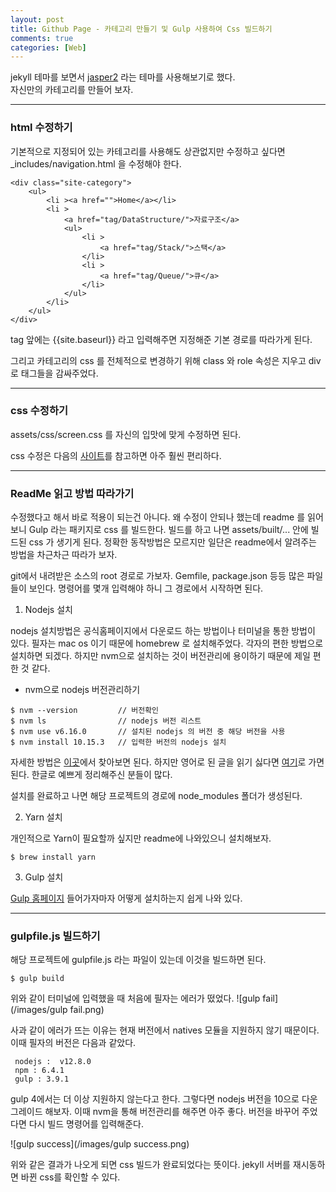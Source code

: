 ```yaml
---
layout: post
title: Github Page - 카테고리 만들기 및 Gulp 사용하여 Css 빌드하기 
comments: true
categories: [Web]
---
```


jekyll 테마를 보면서 [jasper2](https://github.com/jekyller/jasper2) 라는 테마를 사용해보기로 했다.  
자신만의 카테고리를 만들어 보자.

<hr>

### html 수정하기
기본적으로 지정되어 있는 카테고리를 사용해도 상관없지만 수정하고 싶다면 _includes/navigation.html 을 수정해야 한다. 
~~~
<div class="site-category">
    <ul>
        <li ><a href="">Home</a></li>
        <li >
            <a href="tag/DataStructure/">자료구조</a>
            <ul>
                <li >
                    <a href="tag/Stack/">스택</a>
                </li>
                <li >
                    <a href="tag/Queue/">큐</a>
                </li>
            </ul>
        </li>
    </ul>
</div>
~~~
tag 앞에는 {{site.baseurl}} 라고 입력해주면 지정해준 기본 경로를 따라가게 된다. 

그리고 카테고리의 css 를 전체적으로 변경하기 위해 class 와 role 속성은 지우고 div 로 태그들을 감싸주었다.


<hr>

### css 수정하기
assets/css/screen.css 를 자신의 입맛에 맞게 수정하면 된다. 

css 수정은 다음의 [사이트](http://jsfiddle.net/SRV36/1633/)를 참고하면 아주 훨씬 편리하다.

<hr>

### ReadMe 읽고 방법 따라가기 
수정했다고 해서 바로 적용이 되는건 아니다. 왜 수정이 안되나 했는데 readme 를 읽어보니 Gulp 라는 패키지로 css 를 빌드한다. 빌드를 하고 나면 assets/built/... 안에 빌드된 css 가 생기게 된다. 정확한 동작방법은 모르지만 일단은 readme에서 알려주는 방법을 차근차근 따라가 보자.

git에서 내려받은 소스의 root 경로로 가보자. Gemfile, package.json 등등 많은 파일들이 보인다. 명령어를 몇개 입력해야 하니 그 경로에서 시작하면 된다.   

1. Nodejs 설치

nodejs 설치방법은 공식홈페이지에서 다운로드 하는 방법이나 터미널을 통한 방법이 있다.
필자는 mac os 이기 때문에 homebrew 로 설치해주었다. 각자의 편한 방법으로 설치하면 되겠다. 하지만 nvm으로 설치하는 것이 버전관리에 용이하기 때문에 제일 편한 것 같다.

* nvm으로 nodejs 버전관리하기 

~~~
$ nvm --version         // 버전확인
$ nvm ls                // nodejs 버전 리스트
$ nvm use v6.16.0       // 설치된 nodejs 의 버전 중 해당 버전을 사용
$ nvm install 10.15.3   // 입력한 버전의 nodejs 설치
~~~
자세한 방법은 [이곳](https://github.com/nvm-sh/nvm/blob/master/README.md)에서 찾아보면 된다. 하지만 영어로 된 글을 읽기 싫다면 [여기](https://heropy.blog/2018/02/17/node-js-install/)로 가면 된다. 한글로 예쁘게 정리해주신 분들이 많다. 

설치를 완료하고 나면 해당 프로젝트의 경로에 node_modules 폴더가 생성된다.

2. Yarn 설치

개인적으로 Yarn이 필요할까 싶지만 readme에 나와있으니 설치해보자. 
~~~
$ brew install yarn
~~~

3. Gulp 설치

[Gulp 홈페이지](https://gulpjs.com/) 들어가자마자 어떻게 설치하는지 쉽게 나와 있다.

<hr>

### gulpfile.js 빌드하기
해당 프로젝트에 gulpfile.js 라는 파일이 있는데 이것을 빌드하면 된다.
~~~
$ gulp build
~~~
위와 같이 터미널에 입력했을 때 처음에 필자는 에러가 떴었다.
![gulp fail](/images/gulp fail.png)

사과 같이 에러가 뜨는 이유는 현재 버전에서 natives 모듈을 지원하지 않기 때문이다. 이때 필자의 버전은 다음과 같았다. 

~~~
 nodejs :  v12.8.0
 npm : 6.4.1
 gulp : 3.9.1
~~~

 gulp 4에서는 더 이상 지원하지 않는다고 한다. 그렇다면 nodejs 버전을 10으로 다운그레이드 해보자. 이때 nvm을 통해 버전관리를 해주면 아주 좋다. 버전을 바꾸어 주었다면 다시 빌드 명령어를 입력해준다.  
 
 ![gulp success](/images/gulp success.png)
 
 위와 같은 결과가 나오게 되면 css 빌드가 완료되었다는 뜻이다. jekyll 서버를 재시동하면 바뀐 css를 확인할 수 있다. 
